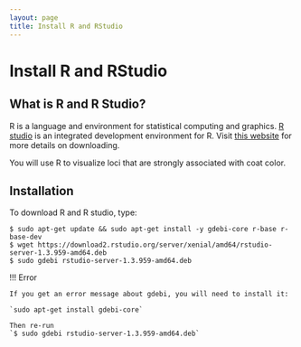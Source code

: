 ```yaml
---
layout: page
title: Install R and RStudio
---
```


Install R and RStudio
=====================


## What is R and R Studio?

R is a language and environment for statistical computing and graphics. [R studio](https://rstudio.com/) is an integrated development environment for R. Visit [this website](https://rstudio.com/products/rstudio/download-server/debian-ubuntu/) for more details on downloading.

You will use R to visualize loci that are strongly associated with coat color.

## Installation

To download R and R studio, type:

```
$ sudo apt-get update && sudo apt-get install -y gdebi-core r-base r-base-dev
$ wget https://download2.rstudio.org/server/xenial/amd64/rstudio-server-1.3.959-amd64.deb
$ sudo gdebi rstudio-server-1.3.959-amd64.deb
```
!!! Error

    If you get an error message about gdebi, you will need to install it:

    `sudo apt-get install gdebi-core`

    Then re-run
    `$ sudo gdebi rstudio-server-1.3.959-amd64.deb`
